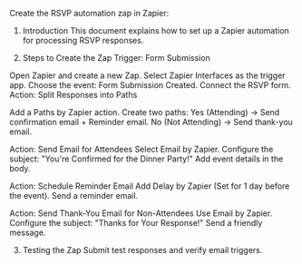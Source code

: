 Create the RSVP automation zap in Zapier:

1. Introduction
This document explains how to set up a Zapier automation for processing RSVP responses.

2. Steps to Create the Zap
Trigger: Form Submission

Open Zapier and create a new Zap.
Select Zapier Interfaces as the trigger app.
Choose the event: Form Submission Created.
Connect the RSVP form.
Action: Split Responses into Paths

Add a Paths by Zapier action. Create two paths:
Yes (Attending) → Send confirmation email + Reminder email.
No (Not Attending) → Send thank-you email.

Action: Send Email for Attendees
Select Email by Zapier.
Configure the subject: "You're Confirmed for the Dinner Party!"
Add event details in the body.

Action: Schedule Reminder Email
Add Delay by Zapier (Set for 1 day before the event).
Send a reminder email.

Action: Send Thank-You Email for Non-Attendees
Use Email by Zapier.
Configure the subject: "Thanks for Your Response!"
Send a friendly message.

3. Testing the Zap
Submit test responses and verify email triggers.


